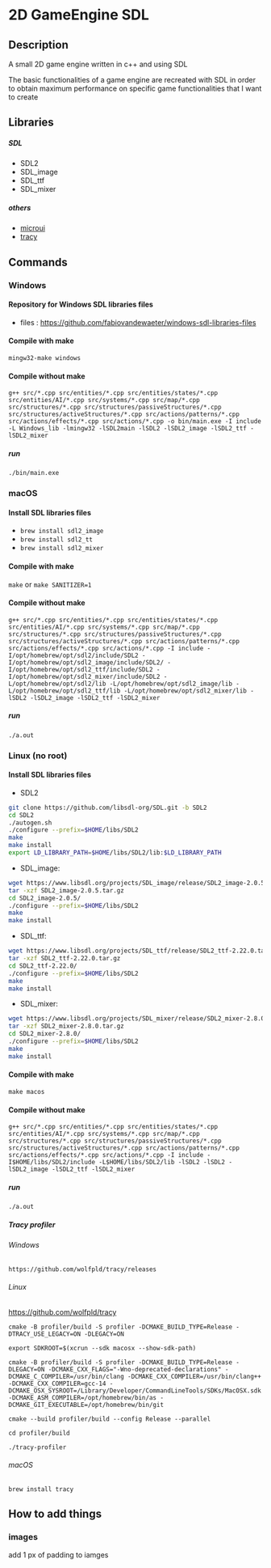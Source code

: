 # 2D GameEngine SDL

## Description

A small 2D game engine written in c++ and using SDL

The basic functionalities of a game engine are recreated with SDL in order to obtain maximum performance on specific game functionalities that I want to create

## Libraries
##### SDL
- SDL2
- SDL_image
- SDL_ttf
- SDL_mixer
##### others
- [microui](https://github.com/rxi/microui)
- [tracy](https://github.com/wolfpld/tracy)

## Commands

### Windows

#### Repository for Windows SDL libraries files

- files : https://github.com/fabiovandewaeter/windows-sdl-libraries-files

#### Compile with make
`mingw32-make windows`

#### Compile without make

`g++ src/*.cpp src/entities/*.cpp src/entities/states/*.cpp src/entities/AI/*.cpp src/systems/*.cpp src/map/*.cpp src/structures/*.cpp src/structures/passiveStructures/*.cpp src/structures/activeStructures/*.cpp src/actions/patterns/*.cpp src/actions/effects/*.cpp src/actions/*.cpp -o bin/main.exe -I include -L Windows_lib -lmingw32 -lSDL2main -lSDL2 -lSDL2_image -lSDL2_ttf -lSDL2_mixer`

##### run

`./bin/main.exe`

### macOS

#### Install SDL libraries files

- `brew install sdl2_image`
- `brew install sdl2_tt`
- `brew install sdl2_mixer`

#### Compile with make
`make` or `make SANITIZER=1`

#### Compile without make

`g++ src/*.cpp src/entities/*.cpp src/entities/states/*.cpp src/entities/AI/*.cpp src/systems/*.cpp src/map/*.cpp src/structures/*.cpp src/structures/passiveStructures/*.cpp src/structures/activeStructures/*.cpp src/actions/patterns/*.cpp src/actions/effects/*.cpp src/actions/*.cpp -I include -I/opt/homebrew/opt/sdl2/include/SDL2 -I/opt/homebrew/opt/sdl2_image/include/SDL2/ -I/opt/homebrew/opt/sdl2_ttf/include/SDL2 -I/opt/homebrew/opt/sdl2_mixer/include/SDL2 -L/opt/homebrew/opt/sdl2/lib -L/opt/homebrew/opt/sdl2_image/lib -L/opt/homebrew/opt/sdl2_ttf/lib -L/opt/homebrew/opt/sdl2_mixer/lib -lSDL2 -lSDL2_image -lSDL2_ttf -lSDL2_mixer`

##### run

`./a.out`

### Linux (no root)

#### Install SDL libraries files

* SDL2
```bash
git clone https://github.com/libsdl-org/SDL.git -b SDL2
cd SDL2
./autogen.sh
./configure --prefix=$HOME/libs/SDL2
make
make install
export LD_LIBRARY_PATH=$HOME/libs/SDL2/lib:$LD_LIBRARY_PATH
```
* SDL_image:
```bash
wget https://www.libsdl.org/projects/SDL_image/release/SDL2_image-2.0.5.tar.gz
tar -xzf SDL2_image-2.0.5.tar.gz
cd SDL2_image-2.0.5/
./configure --prefix=$HOME/libs/SDL2
make
make install
```
* SDL_ttf:
```bash
wget https://www.libsdl.org/projects/SDL_ttf/release/SDL2_ttf-2.22.0.tar.gz
tar -xzf SDL2_ttf-2.22.0.tar.gz
cd SDL2_ttf-2.22.0/
./configure --prefix=$HOME/libs/SDL2
make
make install
```
* SDL_mixer:
```bash
wget https://www.libsdl.org/projects/SDL_mixer/release/SDL2_mixer-2.8.0.tar.gz
tar -xzf SDL2_mixer-2.8.0.tar.gz
cd SDL2_mixer-2.8.0/
./configure --prefix=$HOME/libs/SDL2
make
make install
```

#### Compile with make

`make macos`

#### Compile without make

`g++ src/*.cpp src/entities/*.cpp src/entities/states/*.cpp src/entities/AI/*.cpp src/systems/*.cpp src/map/*.cpp src/structures/*.cpp src/structures/passiveStructures/*.cpp src/structures/activeStructures/*.cpp src/actions/patterns/*.cpp src/actions/effects/*.cpp src/actions/*.cpp -I include -I$HOME/libs/SDL2/include -L$HOME/libs/SDL2/lib -lSDL2 -lSDL2 -lSDL2_image -lSDL2_ttf -lSDL2_mixer`

##### run

`./a.out`

##### Tracy profiler
###### Windows

`https://github.com/wolfpld/tracy/releases`

###### Linux

https://github.com/wolfpld/tracy

`cmake -B profiler/build -S profiler -DCMAKE_BUILD_TYPE=Release -DTRACY_USE_LEGACY=ON -DLEGACY=ON`

`export SDKROOT=$(xcrun --sdk macosx --show-sdk-path)`

`cmake -B profiler/build -S profiler -DCMAKE_BUILD_TYPE=Release -DLEGACY=ON -DCMAKE_CXX_FLAGS="-Wno-deprecated-declarations" -DCMAKE_C_COMPILER=/usr/bin/clang -DCMAKE_CXX_COMPILER=/usr/bin/clang++ -DCMAKE_CXX_COMPILER=gcc-14 -DCMAKE_OSX_SYSROOT=/Library/Developer/CommandLineTools/SDKs/MacOSX.sdk -DCMAKE_ASM_COMPILER=/opt/homebrew/bin/as -DCMAKE_GIT_EXECUTABLE=/opt/homebrew/bin/git`

`cmake --build profiler/build --config Release --parallel`

`cd profiler/build`

`./tracy-profiler`

###### macOS

`brew install tracy`


## How to add things

### images

add 1 px of padding to iamges
